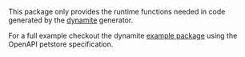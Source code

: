 This package only provides the runtime functions needed in code generated by the [dynamite](https://github.com/nextcloud/neon/tree/main/packages/dynamite) generator.

For a full example checkout the dynamite [example package](https://github.com/nextcloud/neon/tree/main/packages/dynamite/example) using the OpenAPI petstore specification.
